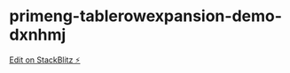 # primeng-tablerowexpansion-demo-dxnhmj

[Edit on StackBlitz ⚡️](https://stackblitz.com/edit/primeng-tablerowexpansion-demo-dxnhmj)